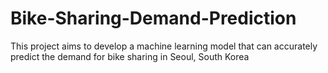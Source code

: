 # Bike-Sharing-Demand-Prediction
This project aims to develop a machine learning model that can accurately predict the demand for bike sharing in Seoul, South Korea
